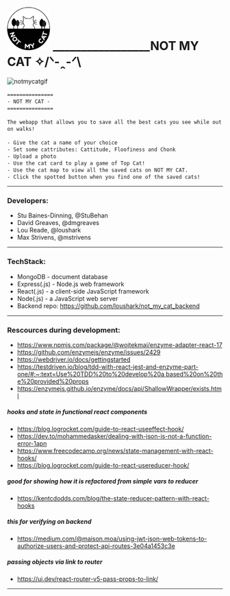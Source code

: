 # <img src="/notmycatlogo.png" width="100"> _________________NOT MY CAT  ✧/ᐠ-ꞈ-ᐟ\
![notmycatgif](notmycatdemo.gif)
    
   ```
===============
- NOT MY CAT -  
===============
  
The webapp that allows you to save all the best cats you see while out on walks!
   
- Give the cat a name of your choice
- Set some cattributes: Cattitude, Floofiness and Chonk
- Upload a photo
- Use the cat card to play a game of Top Cat!
- Use the cat map to view all the saved cats on NOT MY CAT. 
- Click the spotted button when you find one of the saved cats!
   
```

------

### Developers: 
- Stu Baines-Dinning, @StuBehan
- David Greaves, @dmgreaves
- Lou Reade, @loushark
- Max Strivens, @mstrivens

------

### TechStack:
- MongoDB - document database
- Express(.js) - Node.js web framework
- React(.js) - a client-side JavaScript framework
- Node(.js) - a JavaScript web server
- Backend repo: https://github.com/loushark/not_my_cat_backend

----
  
### Rescources during development:
* https://www.npmjs.com/package/@wojtekmaj/enzyme-adapter-react-17
* https://github.com/enzymejs/enzyme/issues/2429
* https://webdriver.io/docs/gettingstarted
* https://testdriven.io/blog/tdd-with-react-jest-and-enzyme-part-one/#:~:text=Use%20TDD%20to%20develop%20a,based%20on%20the%20provided%20props
* https://enzymejs.github.io/enzyme/docs/api/ShallowWrapper/exists.html

##### hooks and state in functional react components

* https://blog.logrocket.com/guide-to-react-useeffect-hook/
* https://dev.to/mohammedasker/dealing-with-json-is-not-a-function-error-1apn
* https://www.freecodecamp.org/news/state-management-with-react-hooks/
* https://blog.logrocket.com/guide-to-react-usereducer-hook/

##### good for showing how it is refactored from simple vars to reducer
* https://kentcdodds.com/blog/the-state-reducer-pattern-with-react-hooks

##### this for verifying on backend
* https://medium.com/@maison.moa/using-jwt-json-web-tokens-to-authorize-users-and-protect-api-routes-3e04a1453c3e
##### passing objects via link to router
* https://ui.dev/react-router-v5-pass-props-to-link/

-----

